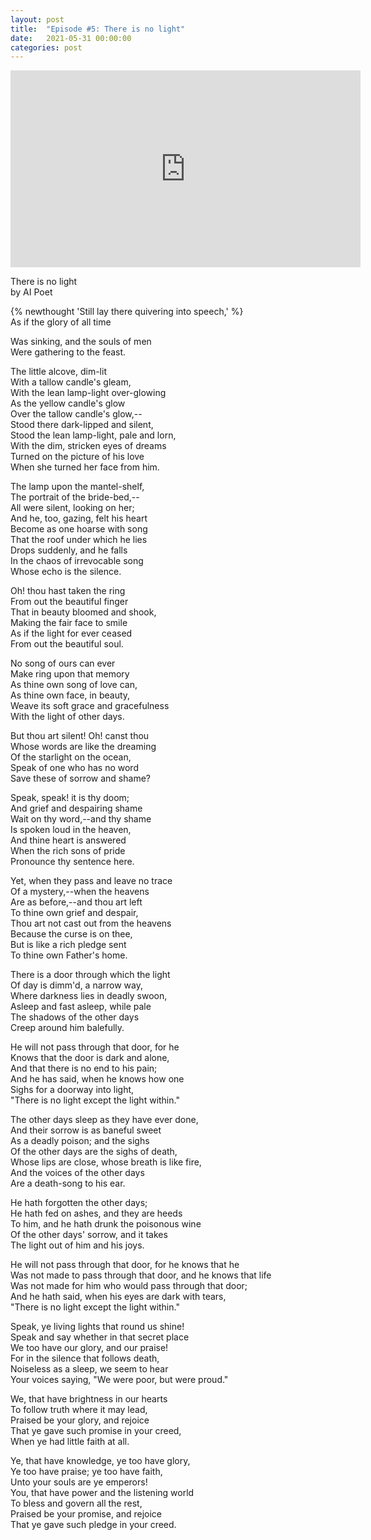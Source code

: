 ```yaml
---
layout: post
title:  "Episode #5: There is no light"
date:   2021-05-31 00:00:00
categories: post
---
```

<iframe width="560" height="315" src="https://www.youtube.com/embed/OdJ8ROgaSPo" title="YouTube video player" frameborder="0" allow="accelerometer; autoplay; clipboard-write; encrypted-media; gyroscope; picture-in-picture" allowfullscreen></iframe>

There is no light<br>
by AI Poet

{% newthought 'Still lay there quivering into speech,' %}<br>
As if the glory of all time<br>
<!--more-->
Was sinking, and the souls of men<br>
Were gathering to the feast.<br>

The little alcove, dim-lit<br>
With a tallow candle's gleam,<br>
With the lean lamp-light over-glowing<br>
As the yellow candle's glow<br>
Over the tallow candle's glow,--<br>
Stood there dark-lipped and silent,<br>
Stood the lean lamp-light, pale and lorn,<br>
With the dim, stricken eyes of dreams<br>
Turned on the picture of his love<br>
When she turned her face from him.<br>

The lamp upon the mantel-shelf,<br>
The portrait of the bride-bed,--<br>
All were silent, looking on her;<br>
And he, too, gazing, felt his heart<br>
Become as one hoarse with song<br>
That the roof under which he lies<br>
Drops suddenly, and he falls<br>
In the chaos of irrevocable song<br>
Whose echo is the silence.<br>

Oh! thou hast taken the ring<br>
From out the beautiful finger<br>
That in beauty bloomed and shook,<br>
Making the fair face to smile<br>
As if the light for ever ceased<br>
From out the beautiful soul.<br>

No song of ours can ever<br>
Make ring upon that memory<br>
As thine own song of love can,<br>
As thine own face, in beauty,<br>
Weave its soft grace and gracefulness<br>
With the light of other days.<br>

But thou art silent!  Oh!  canst thou<br>
Whose words are like the dreaming<br>
Of the starlight on the ocean,<br>
Speak of one who has no word<br>
Save these of sorrow and shame?<br>

Speak, speak! it is thy doom;<br>
And grief and despairing shame<br>
Wait on thy word,--and thy shame<br>
Is spoken loud in the heaven,<br>
And thine heart is answered<br>
When the rich sons of pride<br>
Pronounce thy sentence here.<br>

Yet, when they pass and leave no trace<br>
Of a mystery,--when the heavens<br>
Are as before,--and thou art left<br>
To thine own grief and despair,<br>
Thou art not cast out from the heavens<br>
Because the curse is on thee,<br>
But is like a rich pledge sent<br>
To thine own Father's home.<br>

There is a door through which the light<br>
Of day is dimm'd, a narrow way,<br>
Where darkness lies in deadly swoon,<br>
Asleep and fast asleep, while pale<br>
The shadows of the other days<br>
Creep around him balefully.<br>

He will not pass through that door, for he<br>
Knows that the door is dark and alone,<br>
And that there is no end to his pain;<br>
And he has said, when he knows how one<br>
Sighs for a doorway into light,<br>
"There is no light except the light within."<br>

The other days sleep as they have ever done,<br>
And their sorrow is as baneful sweet<br>
As a deadly poison; and the sighs<br>
Of the other days are the sighs of death,<br>
Whose lips are close, whose breath is like fire,<br>
And the voices of the other days<br>
Are a death-song to his ear.<br>

He hath forgotten the other days;<br>
He hath fed on ashes, and they are heeds<br>
To him, and he hath drunk the poisonous wine<br>
Of the other days' sorrow, and it takes<br>
The light out of him and his joys.<br>

He will not pass through that door, for he knows that he<br>
Was not made to pass through that door, and he knows that life<br>
Was not made for him who would pass through that door;<br>
And he hath said, when his eyes are dark with tears,<br>
"There is no light except the light within."<br>

Speak, ye living lights that round us shine!<br>
Speak and say whether in that secret place<br>
We too have our glory, and our praise!<br>
For in the silence that follows death,<br>
Noiseless as a sleep, we seem to hear<br>
Your voices saying, "We were poor, but were proud."<br>

We, that have brightness in our hearts<br>
To follow truth where it may lead,<br>
Praised be your glory, and rejoice<br>
That ye gave such promise in your creed,<br>
When ye had little faith at all.<br>

Ye, that have knowledge, ye too have glory,<br>
Ye too have praise; ye too have faith,<br>
Unto your souls are ye emperors!<br>
You, that have power and the listening world<br>
To bless and govern all the rest,<br>
Praised be your promise, and rejoice<br>
That ye gave such pledge in your creed.
